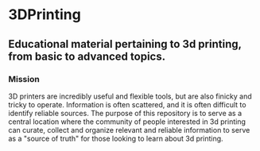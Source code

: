 # 3DPrinting
## Educational material pertaining to 3d printing, from basic to advanced topics.

### Mission
3D printers are incredibly useful and flexible tools, but are also finicky and tricky to operate. Information is often scattered, and it is often difficult to identify reliable sources. The purpose of this repository is to serve as a central location where the community of people interested in 3d printing can curate, collect and organize relevant and reliable information to serve as a "source of truth" for those looking to learn about 3d printing.